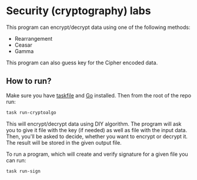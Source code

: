 # Security (cryptography) labs

This program can encrypt/decrypt data using one of the following methods:

- Rearrangement
- Ceasar
- Gamma

This program can also guess key for the Cipher encoded data.

## How to run?

Make sure you have [taskfile](https://taskfile.dev/) and [Go](https://go.dev/) installed. Then from the root of the repo run:

```sh
task run-cryptoalgo
```

This will encrypt/decrypt data using DIY algorithm. The program will ask you to give it file
with the key (if needed) as well as file with the input data. Then, you'll be asked to decide,
whether you want to encrypt or decrypt it. The result will be stored in the given output file.

To run a program, which will create and verify signature for a given file you can run:

```sh
task run-sign
```

